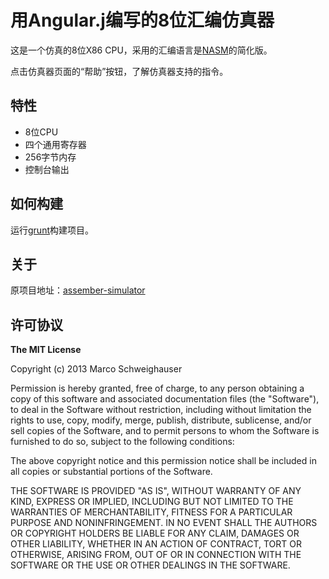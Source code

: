 用Angular.j编写的8位汇编仿真器
==============================

这是一个仿真的8位X86 CPU，采用的汇编语言是[NASM](http://www.nasm.us)的简化版。

点击仿真器页面的“帮助”按钮，了解仿真器支持的指令。

## 特性

+ 8位CPU
+ 四个通用寄存器
+ 256字节内存
+ 控制台输出

## 如何构建

运行[grunt](http://www.gruntjs.com/)构建项目。

## 关于

原项目地址：[assember-simulator](https://github.com/Schweigi/assembler-simulator)

## 许可协议

**The MIT License**

Copyright (c) 2013 Marco Schweighauser

Permission is hereby granted, free of charge, to any person obtaining a copy of this software and associated documentation files (the "Software"), to deal in the Software without restriction, including without limitation the rights to use, copy, modify, merge, publish, distribute, sublicense, and/or sell copies of the Software, and to permit persons to whom the Software is furnished to do so, subject to the following conditions:

The above copyright notice and this permission notice shall be included in all copies or substantial portions of the Software.

THE SOFTWARE IS PROVIDED "AS IS", WITHOUT WARRANTY OF ANY KIND, EXPRESS OR IMPLIED, INCLUDING BUT NOT LIMITED TO THE WARRANTIES OF MERCHANTABILITY, FITNESS FOR A PARTICULAR PURPOSE AND NONINFRINGEMENT. IN NO EVENT SHALL THE AUTHORS OR COPYRIGHT HOLDERS BE LIABLE FOR ANY CLAIM, DAMAGES OR OTHER LIABILITY, WHETHER IN AN ACTION OF CONTRACT, TORT OR OTHERWISE, ARISING FROM, OUT OF OR IN CONNECTION WITH THE SOFTWARE OR THE USE OR OTHER DEALINGS IN THE SOFTWARE.

